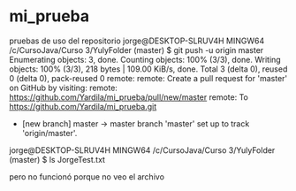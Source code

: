 # mi_prueba
pruebas de uso del repositorio
jorge@DESKTOP-SLRUV4H MINGW64 /c/CursoJava/Curso 3/YulyFolder (master)
$ git push -u origin master
Enumerating objects: 3, done.
Counting objects: 100% (3/3), done.
Writing objects: 100% (3/3), 218 bytes | 109.00 KiB/s, done.
Total 3 (delta 0), reused 0 (delta 0), pack-reused 0
remote:
remote: Create a pull request for 'master' on GitHub by visiting:
remote:      https://github.com/Yardila/mi_prueba/pull/new/master
remote:
To https://github.com/Yardila/mi_prueba.git
 * [new branch]      master -> master
branch 'master' set up to track 'origin/master'.

jorge@DESKTOP-SLRUV4H MINGW64 /c/CursoJava/Curso 3/YulyFolder (master)
$ ls
JorgeTest.txt

pero no funcionó porque no veo el archivo
